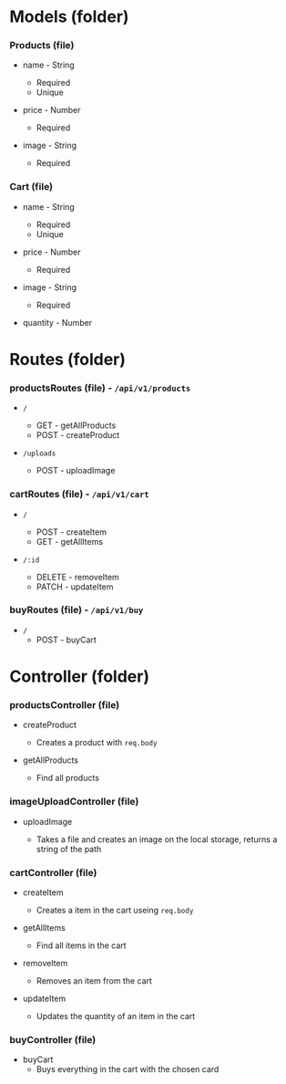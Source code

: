 # Models (folder)

### Products (file)

 - name - String
   - Required
   - Unique

 - price - Number
   - Required

 - image - String
   - Required

### Cart (file)

 - name - String
   - Required
   - Unique

 - price - Number
   - Required

 - image - String
   - Required

 - quantity - Number

# Routes (folder)

### productsRoutes (file) - `/api/v1/products` 

- `/`
   - GET - getAllProducts
   - POST - createProduct

- `/uploads`
   - POST - uploadImage

### cartRoutes (file) - `/api/v1/cart`

 - `/`
   - POST - createItem
   - GET - getAllItems

- `/:id`
   - DELETE - removeItem
   - PATCH - updateItem

### buyRoutes (file) - `/api/v1/buy`

 - `/`
   - POST - buyCart

# Controller (folder)

### productsController (file)

 - createProduct
   - Creates a product with `req.body`

 - getAllProducts
   - Find all products

### imageUploadController (file)

 - uploadImage

   - Takes a file and creates an image on the local storage, returns a string of the path

### cartController (file)

 - createItem
   - Creates a item in the cart useing `req.body`

 - getAllItems
   -  Find all items in the cart

 - removeItem
   - Removes an item from the cart

 - updateItem
   - Updates the quantity of an item in the cart
  
### buyController (file)

 - buyCart
   - Buys everything in the cart with the chosen card
